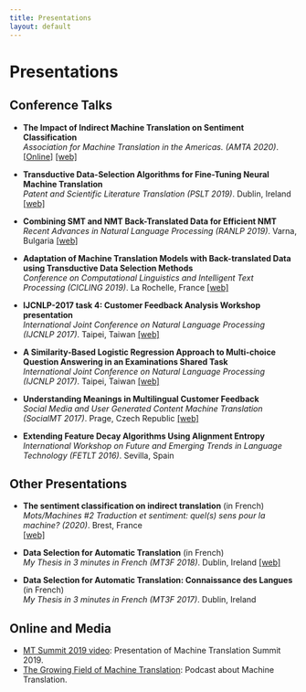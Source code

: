 ```yaml
---
title: Presentations
layout: default
---
```



# Presentations

## Conference Talks 

* **The Impact of Indirect Machine Translation on Sentiment Classification** <br/>
*Association for Machine Translation in the Americas. (AMTA 2020)*. [[Online]](https://www.youtube.com/watch?v=uzzG63b8Lkw) [[web]](https://amtaweb.org/)

* **Transductive Data-Selection Algorithms for Fine-Tuning Neural Machine Translation** <br/>
*Patent and Scientific Literature Translation (PSLT 2019)*. Dublin, Ireland [[web]](http://aamtjapio.com/pslt2019/)

* **Combining SMT and NMT Back-Translated Data for Efficient NMT** <br/>
*Recent Advances in Natural Language Processing (RANLP 2019)*. Varna, Bulgaria [[web]](http://ranlp.org/archive/ranlp2019/start.php)

* **Adaptation of Machine Translation Models with Back-translated Data using Transductive Data Selection Methods** <br/>
*Conference on Computational Linguistics and Intelligent Text Processing (CICLING 2019)*. La Rochelle, France [[web]](https://www.cicling.org/2019/)

* **IJCNLP-2017 task 4: Customer Feedback Analysis Workshop presentation** <br/>
*International Joint Conference on Natural Language Processing (IJCNLP 2017)*. Taipei, Taiwan [[web]](https://sites.google.com/view/customer-feedback-analysis)
  
* **A Similarity-Based Logistic Regression Approach to Multi-choice Question Answering in an Examinations Shared Task** <br/>
*International Joint Conference on Natural Language Processing (IJCNLP 2017)*. Taipei, Taiwan [[web]](http://www.nlpr.ia.ac.cn/cip/ijcnlp/Multi-choice_Question_Answering_in_Exams.html)

* **Understanding Meanings in Multilingual Customer Feedback** <br/>
*Social Media and User Generated Content Machine Translation (SocialMT 2017)*. Prage, Czech Republic [[web]](https://sites.google.com/view/socialmt/)
  

* **Extending Feature Decay Algorithms Using Alignment Entropy** <br/>
*International Workshop on Future and Emerging Trends in Language Technology (FETLT 2016)*. Sevilla, Spain


## Other Presentations


* **The sentiment classification on indirect translation** (in French)<br/>
*Mots/Machines \#2 Traduction et sentiment: quel(s) sens pour la machine? (2020)*. Brest, France <br/>
[[web]](https://www.univ-brest.fr/digitalAssets/86/86390_Programme-A5.pdf)

* **Data Selection for Automatic Translation** (in French)<br/>
*My Thesis in 3 minutes in French (MT3F 2018)*. Dublin, Ireland [[web]](https://www.youtube.com/watch?v=JrrHz0MpEF8)

* **Data Selection for Automatic Translation: Connaissance des Langues** (in French)<br/>
*My Thesis in 3 minutes in French (MT3F 2017)*. Dublin, Ireland

## Online and Media

* [MT Summit 2019 video](https://www.youtube.com/watch?v=1fOAHGbSPvg): Presentation of Machine Translation Summit 2019.
* [The Growing Field of Machine Translation](https://soundcloud.com/theadaptcentre/alberto-poncelas): Podcast about Machine Translation.


